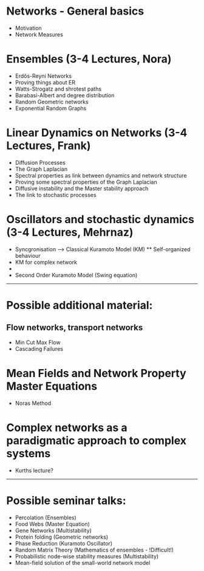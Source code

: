 # Networks - General basics

* Motivation
* Network Measures
 
# Ensembles (3-4 Lectures, Nora)

* Erdõs-Reyni Networks
* Proving things about ER
* Watts-Strogatz and shrotest paths
* Barabasi-Albert and degree distribution
* Random Geometric networks
* Exponential Random Graphs

# Linear Dynamics on Networks (3-4 Lectures, Frank)

* Diffusion Processes
* The Graph Laplacian
* Spectral properties as link between dynamics and network structure
* Proving some spectral properties of the Graph Laplacian
* Diffusive instability and the Master stability approach
* The link to stochastic processes

# Oscillators and stochastic dynamics (3-4 Lectures, Mehrnaz)
* Syncgronisation --> Classical Kuramoto Model (KM)
** Self-organized behaviour
* KM for complex network
* 
* Second Order Kuramoto Model (Swing equation)


---

# Possible additional material:

## Flow networks, transport networks
* Min Cut Max Flow
* Cascading Failures

# Mean Fields and Network Property Master Equations
* Noras Method

# Complex networks as a paradigmatic approach to complex systems
* Kurths lecture?

---

# Possible seminar talks:
* Percolation (Ensembles)
* Food Webs (Master Equation)
* Gene Networks (Multistability)
* Protein folding (Geometric networks)
* Phase Reduction (Kuramoto Oscillator)
* Random Matrix Theory (Mathematics of ensembles - !Difficult!)
* Probabilistic node-wise stability measures (Multistability)
* Mean-field solution of the small-world network model
